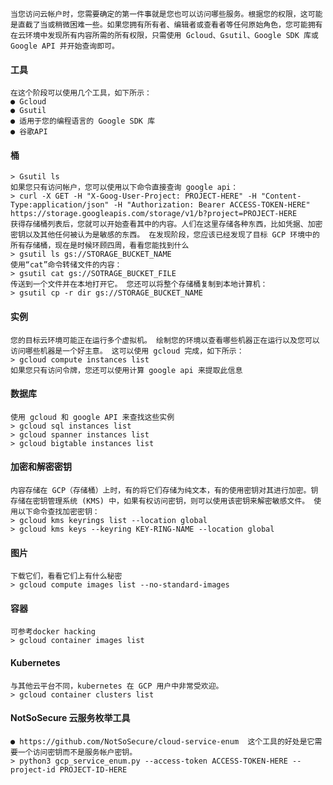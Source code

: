 	当您访问云帐户时，您需要确定的第一件事就是您也可以访问哪些服务。根据您的权限，这可能是直截了当或稍微困难一些。如果您拥有所有者、编辑者或查看者等任何原始角色，您可能拥有在云环境中发现所有内容所需的所有权限，只需使用 Gcloud、Gsutil、Google SDK 库或 Google API 并开始查询即可。
#### 工具
	在这个阶段可以使用几个工具，如下所示：
	● Gcloud
	● Gsutil
	● 适用于您的编程语言的 Google SDK 库
	● 谷歌API
#### 桶
	> Gsutil ls
	如果您只有访问帐户，您可以使用以下命令直接查询 google api：
	> curl -X GET -H "X-Goog-User-Project: PROJECT-HERE" -H "Content-Type:application/json" -H "Authorization: Bearer ACCESS-TOKEN-HERE" https://storage.googleapis.com/storage/v1/b?project=PROJECT-HERE
	获得存储桶列表后，您就可以开始查看其中的内容。人们在这里存储各种东西，比如凭据、加密密钥以及其他任何被认为是敏感的东西。 在发现阶段，您应该已经发现了目标 GCP 环境中的所有存储桶，现在是时候环顾四周，看看您能找到什么
	> gsutil ls gs://STORAGE_BUCKET_NAME
	使用“cat”命令转储文件的内容：
	> gsutil cat gs://SOTRAGE_BUCKET_FILE
	传送到一个文件并在本地打开它。 您还可以将整个存储桶复制到本地计算机：
	> gsutil cp -r dir gs://STORAGE_BUCKET_NAME
#### 实例
	您的目标云环境可能正在运行多个虚拟机。 绘制您的环境以查看哪些机器正在运行以及您可以访问哪些机器是一个好主意。 这可以使用 gcloud 完成，如下所示：
	> gcloud compute instances list
	如果您只有访问令牌，您还可以使用计算 google api 来提取此信息
#### 数据库
	使用 gcloud 和 google API 来查找这些实例
	> gcloud sql instances list
	> gcloud spanner instances list
	> gcloud bigtable instances list
#### 加密和解密密钥
	内容存储在 GCP（存储桶）上时，有的将它们存储为纯文本，有的使用密钥对其进行加密。钥存储在密钥管理系统 (KMS) 中，如果有权访问密钥，则可以使用该密钥来解密敏感文件。 使用以下命令查找加密密钥：
	> gcloud kms keyrings list --location global
	> gcloud kms keys --keyring KEY-RING-NAME --location global
#### 图片
	下载它们，看看它们上有什么秘密
	> gcloud compute images list --no-standard-images
#### 容器
	可参考docker hacking
	> gcloud container images list
#### Kubernetes
	与其他云平台不同，kubernetes 在 GCP 用户中非常受欢迎。
	> gcloud container clusters list
#### NotSoSecure 云服务枚举工具
	● https://github.com/NotSoSecure/cloud-service-enum  这个工具的好处是它需要一个访问密钥而不是服务帐户密钥。
	> python3 gcp_service_enum.py --access-token ACCESS-TOKEN-HERE --project-id PROJECT-ID-HERE